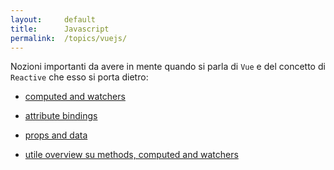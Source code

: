 ```yaml
---
layout:     default
title:      Javascript
permalink:  /topics/vuejs/
---
```



Nozioni importanti da avere in mente quando si parla di `Vue` e del concetto di `Reactive` che esso si porta dietro:

- [computed and watchers](https://vuejs.org/v2/guide/computed.html)

- [attribute bindings](https://www.vuemastery.com/courses/intro-to-vue-js/attribute-binding/)

- [props and data](https://dev.to/proticm/how-to-vue---props-vs-data-o41)

- [utile overview su methods, computed and watchers](https://css-tricks.com/methods-computed-and-watchers-in-vue-js/)
